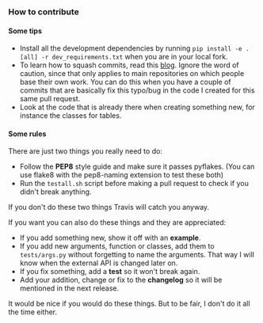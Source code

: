 ### How to contribute

#### Some tips

- Install all the development dependencies by running `pip install -e .[all]
    -r dev_requirements.txt` when
you are in your local fork.
- To learn how to squash commits, read this
    [blog](http://gitready.com/advanced/2009/02/10/squashing-commits-with-rebase.html).
    Ignore the word of caution, since that only applies to main repositories on
    which people base their own work.
    You can do this when you have a couple of commits that are basically fix
    this typo/bug in the code I created for this same pull request.
- Look at the code that is already there when creating something new, for
    instance the classes for tables.


#### Some rules
There are just two things you really need to do:
- Follow the **PEP8** style guide and make sure it passes pyflakes.
    (You can use flake8 with the pep8-naming extension to test these both)
- Run the `testall.sh` script before making a pull request to check if you
    didn't break anything.

If you don't do these two things Travis will catch you anyway.


If you want you can also do these things and they are appreciated:

- If you add something new, show it off with an **example**.
- If you add new arguments, function or classes, add them to
    `tests/args.py` without forgetting to name the arguments. That way I will know when the external API is changed
    later on.
- If you fix something, add a **test** so it won't break again.
- Add your addition, change or fix to the **changelog** so it will be mentioned
    in the next release.

It would be nice if you would do these things. But to be fair, I don't do it
all the time either.
